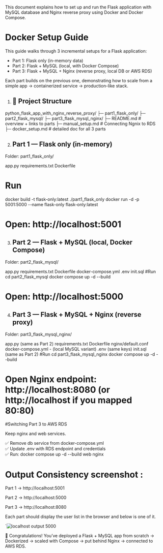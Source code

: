 This document explains how to set up and run the Flask application with MySQL database and Nginx reverse proxy using Docker and Docker Compose.

# Docker Setup Guide  

This guide walks through 3 incremental setups for a Flask application:  
- Part 1: Flask only (in-memory data)  
- Part 2: Flask + MySQL (local, with Docker Compose)  
- Part 3: Flask + MySQL + Nginx (reverse proxy, local DB or AWS RDS)  

Each part builds on the previous one, demonstrating how to scale from a simple app → containerized service → production-like stack.

1. ## 📌 Project Structure

python_flask_app_with_nginx_reverse_proxy/
├─ part1_flask_only/
├─ part2_flask_mysql/
├─ part3_flask_mysql_nginx/
├─ README.md           # overview + links to parts
├─ manual_setup.md     # Connecting Ngnix to RDS
├─ docker_setup.md     # detailed doc for all 3 parts

2. ## Part 1 — Flask only (in-memory)

Folder: part1_flask_only/

app.py
requirements.txt
Dockerfile
# Run
docker build -t flask-only:latest ./part1_flask_only
docker run -d -p 5001:5000 --name flask-only flask-only:latest
# Open: http://localhost:5001

3. ## Part 2 — Flask + MySQL (local, Docker Compose)

Folder: part2_flask_mysql/

app.py
requirements.txt
Dockerfile
docker-compose.yml
.env
init.sql
#Run
cd part2_flask_mysql
docker compose up -d --build
# Open: http://localhost:5000

4. ## Part 3 — Flask + MySQL + Nginx (reverse proxy)
Folder: part3_flask_mysql_nginx/

app.py (same as Part 2)
requirements.txt
Dockerfile
nginx/default.conf
docker-compose.yml - (local MySQL variant)
.env (same keys)
init.sql (same as Part 2)
#Run
cd part3_flask_mysql_nginx
docker compose up -d --build
# Open Nginx endpoint: http://localhost:8080   (or http://localhost if you mapped 80:80)

#Switching Part 3 to AWS RDS

Keep nginx and web services.

✅ Remove db service from docker-compose.yml  
✅ Update .env with RDS endpoint and credentials  
✅ Run: docker compose up -d --build web nginx  

# Output Consistency screenshot :

Part 1 → http://localhost:5001

Part 2 → http://localhost:5000

Part 3 → http://localhost:8080

Each part should display the user list in the browser and below is one of it.

`![localhost output 5000](./aws_two_tier_app/docs/output_localhost.png)

🎉 Congratulations! You’ve deployed a Flask + MySQL app from scratch → Dockerized → scaled with Compose → put behind Nginx → connected to AWS RDS.  


 

